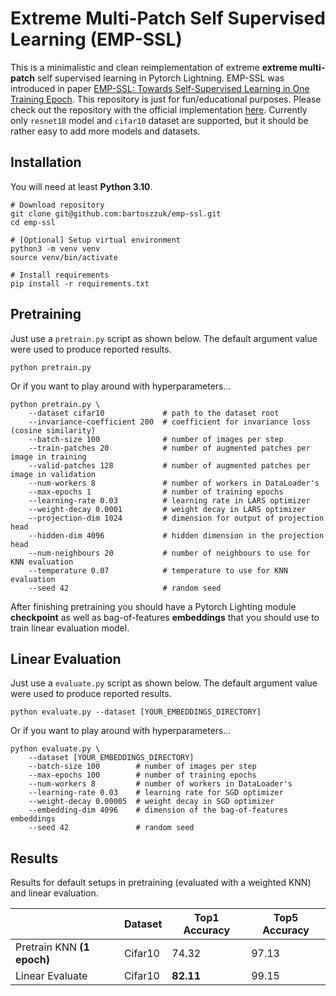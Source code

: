#  Extreme Multi-Patch Self Supervised Learning (EMP-SSL)

This is a minimalistic and clean reimplementation of extreme **extreme multi-patch** self supervised learning in Pytorch Lightning.
EMP-SSL was introduced in paper [EMP-SSL: Towards Self-Supervised Learning in One Training Epoch](https://arxiv.org/abs/2304.03977).
This repository is just for fun/educational purposes. Please check out the repository with the official implementation [here](https://github.com/tsb0601/EMP-SSL). 
Currently only `resnet18` model and `cifar10` dataset are supported, but it should be rather easy to add
more models and datasets.

## Installation

You will need at least **Python 3.10**.

```
# Download repository
git clone git@github.com:bartoszzuk/emp-ssl.git
cd emp-ssl

# [Optional] Setup virtual environment
python3 -m venv venv
source venv/bin/activate

# Install requirements
pip install -r requirements.txt
```

## Pretraining

Just use a `pretrain.py` script as shown below. The default argument value
were used to produce reported results.

```
python pretrain.py
```

Or if you want to play around with hyperparameters...

```
python pretrain.py \
    --dataset cifar10             # path to the dataset root
    --invariance-coefficient 200  # coefficient for invariance loss (cosine similarity)
    --batch-size 100              # number of images per step
    --train-patches 20            # number of augmented patches per image in training
    --valid-patches 128           # number of augmented patches per image in validation
    --num-workers 8               # number of workers in DataLoader's
    --max-epochs 1                # number of training epochs
    --learning-rate 0.03          # learning rate in LARS optimizer
    --weight-decay 0.0001         # weight decay in LARS optimizer
    --projection-dim 1024         # dimension for output of projection head
    --hidden-dim 4096             # hidden dimension in the projection head
    --num-neighbours 20           # number of neighbours to use for KNN evaluation
    --temperature 0.07            # temperature to use for KNN evaluation
    --seed 42                     # random seed
```

After finishing pretraining you should have a Pytorch Lighting module **checkpoint** as well as 
bag-of-features **embeddings** that you should use to train linear evaluation model.


## Linear Evaluation

Just use a `evaluate.py` script as shown below. The default argument value
were used to produce reported results.

```
python evaluate.py --dataset [YOUR_EMBEDDINGS_DIRECTORY]
```

Or if you want to play around with hyperparameters...

```
python evaluate.py \
    --dataset [YOUR_EMBEDDINGS_DIRECTORY]
    --batch-size 100        # number of images per step
    --max-epochs 100        # number of training epochs
    --num-workers 8         # number of workers in DataLoader's
    --learning-rate 0.03    # learning rate for SGD optimizer
    --weight-decay 0.00005  # weight decay in SGD optimizer
    --embedding-dim 4096    # dimension of the bag-of-features embeddings
    --seed 42               # random seed
```

## Results

Results for default setups in pretraining (evaluated with a weighted KNN) and linear evaluation.

|                            | Dataset | Top1 Accuracy | Top5 Accuracy |
|----------------------------|---------|---------------|---------------|
| Pretrain KNN **(1 epoch)** | Cifar10 | 74.32         | 97.13         |
| Linear Evaluate            | Cifar10 | **82.11**     | 99.15         |
